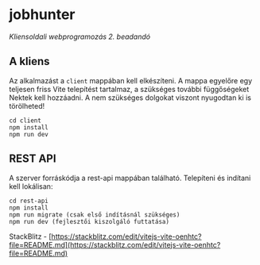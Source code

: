 # jobhunter

_Kliensoldali webprogramozás 2. beadandó_

## **A kliens**

Az alkalmazást a `client` mappában kell elkészíteni. A mappa egyelőre egy teljesen friss Vite telepítést tartalmaz, a szükséges további függőségeket Nektek kell hozzáadni. A nem szükséges dolgokat viszont nyugodtan ki is törölheted!

```
cd client
npm install
npm run dev
```

## **REST API**

A szerver forráskódja a rest-api mappában található. Telepíteni és indítani kell lokálisan:

```
cd rest-api
npm install
npm run migrate (csak első indításnál szükséges)
npm run dev (fejlesztői kiszolgáló futtatása)
```

StackBlitz - [https://stackblitz.com/edit/vitejs-vite-oenhtc?file=README.md](https://stackblitz.com/edit/vitejs-vite-oenhtc?file=README.md)
